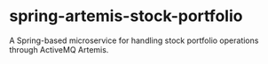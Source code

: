 # spring-artemis-stock-portfolio
A Spring-based microservice for handling stock portfolio operations through ActiveMQ Artemis.
